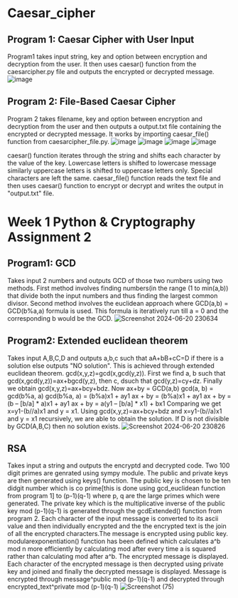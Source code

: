 # Caesar_cipher
## Program 1: Caesar Cipher with User Input
Program1 takes input string, key and option between encryption and decryption from the user. It then uses caesar() function from the caesarcipher.py file and outputs the encrypted or decrypted message.
![image](https://github.com/SkepticalInhuman/Caesar_cipher/assets/96436121/28a3e4b8-54b8-4d75-ad57-9a321b043681)
## Program 2: File-Based Caesar Cipher
Program 2 takes filename, key and option between encryption and decryption from the user and then outputs a output.txt file containing the encrypted or decrypted message. It works by importing caesar_file() function from caesarcipher_file.py.
![image](https://github.com/SkepticalInhuman/Caesar_cipher/assets/96436121/bb2906aa-e10e-4234-8bb0-0785239a3044)
![image](https://github.com/SkepticalInhuman/Caesar_cipher/assets/96436121/d5a99e4a-9619-42e6-807c-18c3eb3444ff)
![image](https://github.com/SkepticalInhuman/Caesar_cipher/assets/96436121/2439068e-29bc-4136-9222-b2b8b840668b)
![image](https://github.com/SkepticalInhuman/Caesar_cipher/assets/96436121/915685d8-131d-418c-ac09-909e20f650d3)

caesar() function iterates through the string and shifts each character by the value of the key. Lowercase letters is shifted to lowercase message similarly uppercase letters is shifted to uppercase letters only. Special characters are left the same.
caesar_file() function reads the text file and then uses caesar() function to encrypt or decrypt and writes the output in "output.txt" file.
# Week 1 Python & Cryptography Assignment 2
## Program1: GCD
Takes input 2 numbers and outputs GCD of those two numbers using two methods. First method involves finding numbers(in the range (1 to min(a,b)) that divide both the input numbers and thus finding the largest common divisor. Second method involves the euclidean approach where GCD(a,b) = GCD(b%a,a) formula is used. This formula is iteratively run till a = 0 and the corresponding b would be the GCD.
![Screenshot 2024-06-20 230634](https://github.com/SkepticalInhuman/Caesar_cipher/assets/96436121/903eb548-d0f9-4cc5-8d1a-a80f04f7c08b)
## Program2: Extended euclidean theorem
Takes input A,B,C,D and outputs a,b,c such that aA+bB+cC=D if there is a solution else outputs "NO solution". This is achieved through extended euclidean theorem. gcd(x,y,z)=gcd(x,gcd(y,z)). First we find a, b such that gcd(x,gcd(y,z))=ax+bgcd(y,z), then c, dsuch that gcd(y,z)=cy+dz. Finally we obtain gcd(x,y,z)=ax+bcy+bdz.
Now ax+by = GCD(a,b) 
gcd(a, b) = gcd(b%a, a)
gcd(b%a, a) = (b%a)x1 + ay1
ax + by = (b%a)x1 + ay1
ax + by = (b – [b/a] * a)x1 + ay1
ax + by = a(y1 – [b/a] * x1) + bx1
Comparing we get x=y1-(b//a)x1 and y = x1. 
Using gcd(x,y,z)=ax+bcy+bdz and x=y1-(b//a)x1 and y = x1 recursively, we are able to obtain the solution. If D is not divisible by GCD(A,B,C) then no solution exists.
![Screenshot 2024-06-20 230826](https://github.com/SkepticalInhuman/Caesar_cipher/assets/96436121/09ad65e5-ece1-4f99-a27f-e2ca3cd645ad)
## RSA
Takes input a string and outputs the encryptd and decrypted code. Two 100 digit primes are genrated using sympy module. The public and private keys are then generated using keys() function. The public key is chosen to be ten didgit number which is co prime[this is done using gcd_euclidean function from program 1] to (p-1)(q-1) where p, q are the large primes which were generated. The private key which is the multiplicative inverse of the public key mod (p-1)(q-1) is generated through the gcdExtended() function from program 2. Each character of the input message is converted to its ascii value and then individually encrypted and the the encrypted text is the join of all the encrypted characters.The message is encrypted using public key. modularexponentiation() function has been defined which calculates a^b mod n more efficiently by calculating mod after every time a is squared rather than calculating mod after a^b. The encrypted message is displayed. Each character of the encrypted message is then decrypted using private key and joined and finally the decrypted message is displayed.
Message is encrypted through message^public mod (p-1)(q-1) and decrypted through encrypted_text^private mod (p-1)(q-1)
![Screenshot (75)](https://github.com/SkepticalInhuman/Caesar_cipher/assets/96436121/0c34c3d9-1d8c-4a2b-ace6-b9f792dbed22)





